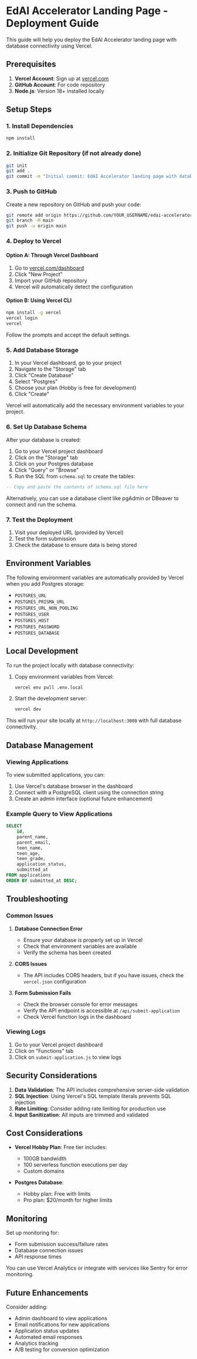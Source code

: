 # EdAI Accelerator Landing Page - Deployment Guide

This guide will help you deploy the EdAI Accelerator landing page with database connectivity using Vercel.

## Prerequisites

1. **Vercel Account**: Sign up at [vercel.com](https://vercel.com)
2. **GitHub Account**: For code repository
3. **Node.js**: Version 18+ installed locally

## Setup Steps

### 1. Install Dependencies

```bash
npm install
```

### 2. Initialize Git Repository (if not already done)

```bash
git init
git add .
git commit -m "Initial commit: EdAI Accelerator landing page with database"
```

### 3. Push to GitHub

Create a new repository on GitHub and push your code:

```bash
git remote add origin https://github.com/YOUR_USERNAME/edai-accelerator-landing.git
git branch -M main
git push -u origin main
```

### 4. Deploy to Vercel

#### Option A: Through Vercel Dashboard
1. Go to [vercel.com/dashboard](https://vercel.com/dashboard)
2. Click "New Project"
3. Import your GitHub repository
4. Vercel will automatically detect the configuration

#### Option B: Using Vercel CLI
```bash
npm install -g vercel
vercel login
vercel
```

Follow the prompts and accept the default settings.

### 5. Add Database Storage

1. In your Vercel dashboard, go to your project
2. Navigate to the "Storage" tab
3. Click "Create Database"
4. Select "Postgres"
5. Choose your plan (Hobby is free for development)
6. Click "Create"

Vercel will automatically add the necessary environment variables to your project.

### 6. Set Up Database Schema

After your database is created:

1. Go to your Vercel project dashboard
2. Click on the "Storage" tab
3. Click on your Postgres database
4. Click "Query" or "Browse"
5. Run the SQL from `schema.sql` to create the tables:

```sql
-- Copy and paste the contents of schema.sql file here
```

Alternatively, you can use a database client like pgAdmin or DBeaver to connect and run the schema.

### 7. Test the Deployment

1. Visit your deployed URL (provided by Vercel)
2. Test the form submission
3. Check the database to ensure data is being stored

## Environment Variables

The following environment variables are automatically provided by Vercel when you add Postgres storage:

- `POSTGRES_URL`
- `POSTGRES_PRISMA_URL` 
- `POSTGRES_URL_NON_POOLING`
- `POSTGRES_USER`
- `POSTGRES_HOST`
- `POSTGRES_PASSWORD`
- `POSTGRES_DATABASE`

## Local Development

To run the project locally with database connectivity:

1. Copy environment variables from Vercel:
   ```bash
   vercel env pull .env.local
   ```

2. Start the development server:
   ```bash
   vercel dev
   ```

This will run your site locally at `http://localhost:3000` with full database connectivity.

## Database Management

### Viewing Applications

To view submitted applications, you can:

1. Use Vercel's database browser in the dashboard
2. Connect with a PostgreSQL client using the connection string
3. Create an admin interface (optional future enhancement)

### Example Query to View Applications

```sql
SELECT 
    id,
    parent_name,
    parent_email,
    teen_name,
    teen_age,
    teen_grade,
    application_status,
    submitted_at
FROM applications 
ORDER BY submitted_at DESC;
```

## Troubleshooting

### Common Issues

1. **Database Connection Error**
   - Ensure your database is properly set up in Vercel
   - Check that environment variables are available
   - Verify the schema has been created

2. **CORS Issues**
   - The API includes CORS headers, but if you have issues, check the `vercel.json` configuration

3. **Form Submission Fails**
   - Check the browser console for error messages
   - Verify the API endpoint is accessible at `/api/submit-application`
   - Check Vercel function logs in the dashboard

### Viewing Logs

1. Go to your Vercel project dashboard
2. Click on "Functions" tab
3. Click on `submit-application.js` to view logs

## Security Considerations

1. **Data Validation**: The API includes comprehensive server-side validation
2. **SQL Injection**: Using Vercel's SQL template literals prevents SQL injection
3. **Rate Limiting**: Consider adding rate limiting for production use
4. **Input Sanitization**: All inputs are trimmed and validated

## Cost Considerations

- **Vercel Hobby Plan**: Free tier includes:
  - 100GB bandwidth
  - 100 serverless function executions per day
  - Custom domains

- **Postgres Database**: 
  - Hobby plan: Free with limits
  - Pro plan: $20/month for higher limits

## Monitoring

Set up monitoring for:
- Form submission success/failure rates
- Database connection issues
- API response times

You can use Vercel Analytics or integrate with services like Sentry for error monitoring.

## Future Enhancements

Consider adding:
- Admin dashboard to view applications
- Email notifications for new applications
- Application status updates
- Automated email responses
- Analytics tracking
- A/B testing for conversion optimization